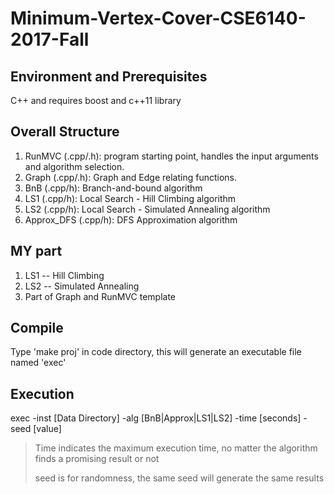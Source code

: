 # Minimum-Vertex-Cover-CSE6140-2017-Fall




## Environment and Prerequisites
C++ and requires boost and c++11 library

## Overall Structure
1. RunMVC (.cpp/.h): program starting point, handles the input arguments and algorithm selection.    
2. Graph (.cpp/.h): Graph and Edge relating functions.
3. BnB (.cpp/h): Branch-and-bound algorithm
4. LS1 (.cpp/h): Local Search - Hill Climbing algorithm
5. LS2 (.cpp/h): Local Search - Simulated Annealing algorithm
6. Approx_DFS (.cpp/h): DFS Approximation algorithm

## MY part
1. LS1 -- Hill Climbing
2. LS2 -- Simulated Annealing
3. Part of Graph and RunMVC template

## Compile
Type 'make proj' in code directory, this will generate an executable file named 'exec'

## Execution
exec -inst [Data Directory] -alg [BnB|Approx|LS1|LS2] -time [seconds] -seed [value]

> Time indicates the maximum execution time, no matter the algorithm finds a
> promising result or not
>
> seed is for randomness, the same seed will generate the same results
